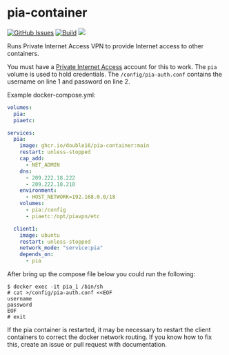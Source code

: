 # pia-container
[![GitHub Issues](https://img.shields.io/github/issues-raw/double16/pia-container.svg)](https://github.com/double16/pia-container/issues)
[![Build](https://github.com/double16/pia-container/workflows/Build/badge.svg)](https://github.com/double16/pia-container/actions?query=workflow%3ABuild)
[![](https://img.shields.io/badge/Donate-Buy%20me%20a%20coffee-orange.svg)](https://www.buymeacoffee.com/patDj)

Runs Private Internet Access VPN to provide Internet access to other containers.

You must have a [Private Internet Access](https://privateinternetaccess.com) account for this to work. The `pia`
volume is used to hold credentials. The `/config/pia-auth.conf` contains the username on line 1 and password on line 2.

Example docker-compose.yml:

```yaml
volumes:
  pia:
  piaetc:

services:
  pia:
    image: ghcr.io/double16/pia-container:main
    restart: unless-stopped
    cap_add:
      - NET_ADMIN
    dns:
      - 209.222.18.222
      - 209.222.18.218
    environment:
      - HOST_NETWORK=192.168.0.0/18
    volumes:
      - pia:/config
      - piaetc:/opt/piavpn/etc

  client1:
    image: ubuntu
    restart: unless-stopped
    network_mode: "service:pia"
    depends_on:
      - pia
```

After bring up the compose file below you could run the following:

```shell
$ docker exec -it pia_1 /bin/sh
# cat >/config/pia-auth.conf <<EOF
username
password
EOF
# exit
```

If the pia container is restarted, it may be necessary to restart the client containers to correct the docker
network routing. If you know how to fix this, create an issue or pull request with documentation.
